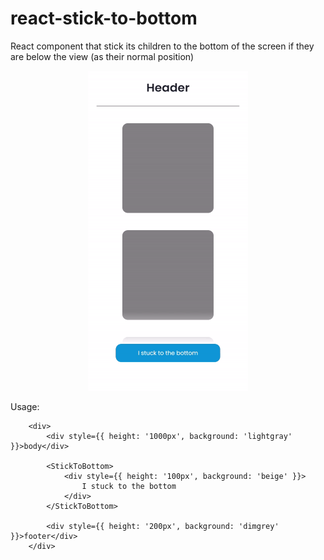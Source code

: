 # react-stick-to-bottom

React component that stick its children to the bottom of the screen if they are below the view (as their normal position)

<p align="center">
    <img src="readme.gif?raw=true" width="256px" />
</p>

Usage:

```
    <div>
        <div style={{ height: '1000px', background: 'lightgray' }}>body</div>
        
        <StickToBottom>
            <div style={{ height: '100px', background: 'beige' }}>
                I stuck to the bottom
            </div>
        </StickToBottom>

        <div style={{ height: '200px', background: 'dimgrey' }}>footer</div>
    </div>
```
